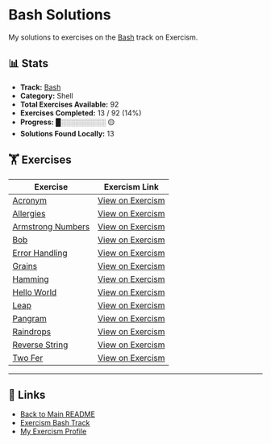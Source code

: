 # Bash Solutions

My solutions to exercises on the [Bash](https://exercism.org/tracks/bash) track on Exercism.

## 📊 Stats

- **Track:** [Bash](https://exercism.org/tracks/bash)
- **Category:** Shell
- **Total Exercises Available:** 92
- **Exercises Completed:** 13 / 92 (14%)
- **Progress:** █░░░░░░░░░ 🟡
- **Solutions Found Locally:** 13

## 🏋️ Exercises

| Exercise | Exercism Link |
|----------|---------------|
| [Acronym](acronym/README.md) | [View on Exercism](https://exercism.org/tracks/bash/exercises/acronym) |
| [Allergies](allergies/README.md) | [View on Exercism](https://exercism.org/tracks/bash/exercises/allergies) |
| [Armstrong Numbers](armstrong-numbers/README.md) | [View on Exercism](https://exercism.org/tracks/bash/exercises/armstrong-numbers) |
| [Bob](bob/README.md) | [View on Exercism](https://exercism.org/tracks/bash/exercises/bob) |
| [Error Handling](error-handling/README.md) | [View on Exercism](https://exercism.org/tracks/bash/exercises/error-handling) |
| [Grains](grains/README.md) | [View on Exercism](https://exercism.org/tracks/bash/exercises/grains) |
| [Hamming](hamming/README.md) | [View on Exercism](https://exercism.org/tracks/bash/exercises/hamming) |
| [Hello World](hello-world/README.md) | [View on Exercism](https://exercism.org/tracks/bash/exercises/hello-world) |
| [Leap](leap/README.md) | [View on Exercism](https://exercism.org/tracks/bash/exercises/leap) |
| [Pangram](pangram/README.md) | [View on Exercism](https://exercism.org/tracks/bash/exercises/pangram) |
| [Raindrops](raindrops/README.md) | [View on Exercism](https://exercism.org/tracks/bash/exercises/raindrops) |
| [Reverse String](reverse-string/README.md) | [View on Exercism](https://exercism.org/tracks/bash/exercises/reverse-string) |
| [Two Fer](two-fer/README.md) | [View on Exercism](https://exercism.org/tracks/bash/exercises/two-fer) |

---

## 🔗 Links

- [Back to Main README](../README.md)
- [Exercism Bash Track](https://exercism.org/tracks/bash)
- [My Exercism Profile](https://exercism.org/profiles/princemuel)
